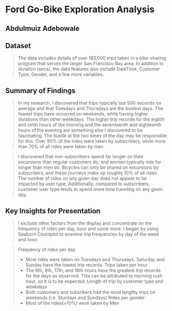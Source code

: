 # Ford Go-Bike Exploration Analysis
## Abdulmuiz Adebowale

## Dataset

> The data includes details of over 183,000 trips taken in a bike-sharing program that serves the larger San Francisco Bay area. In addition to duration (secs), the data features also include DateTime, Customer Type, Gender, and a few more variables.

## Summary of Findings

> In my research, I discovered that trips typically last 500 seconds on average and that Tuesdays and Thursdays are the busiest days. The fewest trips have occurred on weekends, while having higher durations than other weekdays. The higher trip records for the eighth and ninth hours of the morning and the seventeenth and eighteenth hours of the evening are something else I discovered to be fascinating. The bustle at the two times of the day may be responsible for this. Over 90% of the rides were taken by subscribers, while more than 70% of all rides were taken by men.

> I discovered that non-subscribers spend far longer on their excursions than regular customers do, and women typically ride for longer than men do. Bicycles can only be shared on excursions by subscribers, and these journeys make up roughly 10% of all rides. The number of rides on any given day does not appear to be impacted by user type. Additionally, compared to subscribers, customer user type tends to spend more time traveling on any given day.

## Key Insights for Presentation

> I exclude other factors from the display and concentrate on the frequency of rides per day, hour and some more. I began by using Seaborn Countplot to examine trip frequencies by day of the week and hour.

> Frequency of rides per day
>- Most rides were taken on Tuesdays and Thursdays. Saturday and Sunday have the lowest trip records.
> Trips taken per hour
>- The 8th, 9th, 17th, and 18th hours have the greatest trip records for the days as observed. This can be attributed to morning rush hour, so it is to be expected.
> Length of trip by customer type and weekdays
>- Both customers and subsribers had the most lengthy trips on weekends (i.e. Sturdays and Sundays)
> Rides per gender
>- Most of the rides(>70%) were taken by Men